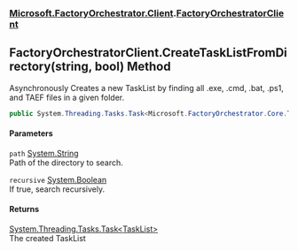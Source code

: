 ### [Microsoft.FactoryOrchestrator.Client](Microsoft_FactoryOrchestrator_Client.md 'Microsoft.FactoryOrchestrator.Client').[FactoryOrchestratorClient](FactoryOrchestratorClient.md 'Microsoft.FactoryOrchestrator.Client.FactoryOrchestratorClient')
## FactoryOrchestratorClient.CreateTaskListFromDirectory(string, bool) Method
Asynchronously Creates a new TaskList by finding all .exe, .cmd, .bat, .ps1, and TAEF files in a given folder.  
```csharp
public System.Threading.Tasks.Task<Microsoft.FactoryOrchestrator.Core.TaskList> CreateTaskListFromDirectory(string path, bool recursive=false);
```
#### Parameters
<a name='Microsoft_FactoryOrchestrator_Client_FactoryOrchestratorClient_CreateTaskListFromDirectory(string_bool)_path'></a>
`path` [System.String](https://docs.microsoft.com/en-us/dotnet/api/System.String 'System.String')  
Path of the directory to search.
  
<a name='Microsoft_FactoryOrchestrator_Client_FactoryOrchestratorClient_CreateTaskListFromDirectory(string_bool)_recursive'></a>
`recursive` [System.Boolean](https://docs.microsoft.com/en-us/dotnet/api/System.Boolean 'System.Boolean')  
If true, search recursively.
  
#### Returns
[System.Threading.Tasks.Task&lt;](https://docs.microsoft.com/en-us/dotnet/api/System.Threading.Tasks.Task-1 'System.Threading.Tasks.Task')[TaskList](./../CoreLibrary/TaskList.md 'Microsoft.FactoryOrchestrator.Core.TaskList')[&gt;](https://docs.microsoft.com/en-us/dotnet/api/System.Threading.Tasks.Task-1 'System.Threading.Tasks.Task')  
The created TaskList

